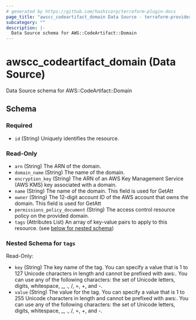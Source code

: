 ```yaml
---
# generated by https://github.com/hashicorp/terraform-plugin-docs
page_title: "awscc_codeartifact_domain Data Source - terraform-provider-awscc"
subcategory: ""
description: |-
  Data Source schema for AWS::CodeArtifact::Domain
---
```


# awscc_codeartifact_domain (Data Source)

Data Source schema for AWS::CodeArtifact::Domain



<!-- schema generated by tfplugindocs -->
## Schema

### Required

- `id` (String) Uniquely identifies the resource.

### Read-Only

- `arn` (String) The ARN of the domain.
- `domain_name` (String) The name of the domain.
- `encryption_key` (String) The ARN of an AWS Key Management Service (AWS KMS) key associated with a domain.
- `name` (String) The name of the domain. This field is used for GetAtt
- `owner` (String) The 12-digit account ID of the AWS account that owns the domain. This field is used for GetAtt
- `permissions_policy_document` (String) The access control resource policy on the provided domain.
- `tags` (Attributes List) An array of key-value pairs to apply to this resource. (see [below for nested schema](#nestedatt--tags))

<a id="nestedatt--tags"></a>
### Nested Schema for `tags`

Read-Only:

- `key` (String) The key name of the tag. You can specify a value that is 1 to 127 Unicode characters in length and cannot be prefixed with aws:. You can use any of the following characters: the set of Unicode letters, digits, whitespace, _, ., /, =, +, and -.
- `value` (String) The value for the tag. You can specify a value that is 1 to 255 Unicode characters in length and cannot be prefixed with aws:. You can use any of the following characters: the set of Unicode letters, digits, whitespace, _, ., /, =, +, and -.
